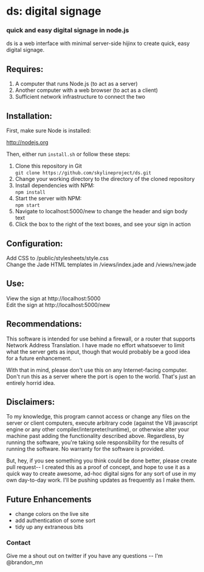 # ds: digital signage
### quick and easy digital signage in node.js

ds is a web interface with minimal server-side hijinx to create quick, easy digital signage. 

## Requires:
1. A computer that runs Node.js (to act as a server)
2. Another computer with a web browser (to act as a client)
3. Sufficient network infrastructure to connect the two

## Installation:

First, make sure Node is installed:

http://nodejs.org

Then, either run ```install.sh``` or follow these steps:  
1. Clone this repository in Git  
  ```git clone https://github.com/skylineproject/ds.git```  
2. Change your working directory to the directory of the cloned repository  
3. Install dependencies with NPM:    
  ```npm install```  
4. Start the server with NPM:    
  ```npm start```  
5. Navigate to localhost:5000/new to change the header and sign body text  
6. Click the box to the right of the text boxes, and see your sign in action  

## Configuration:
Add CSS to /public/stylesheets/style.css  
Change the Jade HTML templates in /views/index.jade and /views/new.jade

## Use:
View the sign at http://localhost:5000  
Edit the sign at http://localhost:5000/new  

## Recommendations:
This software is intended for use behind a firewall, or a router that supports Network Address Translation. I have made no effort whatsoever to limit what the server gets as input, though that would probably be a good idea for a future enhancement.

With that in mind, please don't use this on any Internet-facing computer. Don't run this as a server where the port is open to the world. That's just an entirely horrid idea.

## Disclaimers:
To my knowledge, this program cannot access or change any files on the server or client computers, execute arbitrary code (against the V8 javascript engine or any other compiler/interpreter/runtime), or otherwise alter your machine past adding the functionality described above. Regardless, by running the software, you're taking sole responsibility for the results of running the software. No warranty for the software is provided.

But, hey, if you see something you think could be done better, please create pull request-- I created this as a proof of concept, and hope to use it as a quick way to create awesome, ad-hoc digital signs for any sort of use in my own day-to-day work. I'll be pushing updates as frequently as I make them.

## Future Enhancements
- change colors on the live site
- add authentication of some sort
- tidy up any extraneous bits

### Contact
Give me a shout out on twitter if you have any questions -- I'm @brandon_mn
